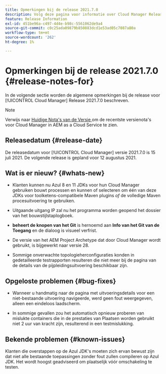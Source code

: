 ```yaml
---
title: Opmerkingen bij de release 2021.7.0
description: Volg deze pagina voor informatie over Cloud Manager Release 2021.7.0
feature: Release Information
exl-id: 451be96a-c497-4d4e-b98c-5561062de9a4
source-git-commit: c0c25ada09879b850883dcd1e53ad05c7087a80a
workflow-type: tm+mt
source-wordcount: '262'
ht-degree: 1%

---
```


# Opmerkingen bij de release 2021.7.0 {#release-notes-for}

In de volgende sectie worden de algemene opmerkingen bij de release voor [!UICONTROL Cloud Manager] Release 2021.7.0 beschreven.

>[!NOTE]
>Verwijs naar [ Huidige Nota&#39;s van de Versie ](https://experienceleague.adobe.com/docs/experience-manager-cloud-service/onboarding/getting-access/release-notes-cloud-manager/release-notes-cm-current.html?lang=en#getting-access) om de recentste versienota&#39;s voor Cloud Manager in AEM as a Cloud Service te zien.

## Releasedatum {#release-date}

De releasedatum voor [!UICONTROL Cloud Manager] versie 2021.7.0 is 15 juli 2021.
De volgende release is gepland voor 12 augustus 2021.

## Wat is er nieuw? {#whats-new}

* Klanten kunnen nu Azul 8 en 11 JDKs voor hun Cloud Manager gebruiken bouwt processen en kunnen of selecteren om één van deze JDKs voor toolketens-compatibele Maven plugins *of* de volledige Maven procesuitvoering te gebruiken.

* Uitgaande uitgang IP zal nu het programma worden geopend het dossier van het bouwstijlstaplogboek.

* **beheert de knopen van het Git** is hernoemd aan **Info van het Git van de Toegang** en de dialoog is visueel verfrist.

* De versie van het AEM Project Archetype dat door Cloud Manager wordt gebruikt, is bijgewerkt naar versie 28.

* Sommige onverwachte topologieherconfiguraties konden in gedetailleerde testrapporten resulteren die niet meer bij de pagina van de details van de pijpleidingsuitvoering beschikbaar zijn.

## Opgeloste problemen {#bug-fixes}

* Wanneer u handmatig naar de pagina met uitvoeringsdetails voor een niet-bestaande uitvoering navigeerde, werd geen fout weergegeven, alleen een eindeloos laadscherm.

* In sommige gevallen zou het automatisch opnieuw proberen van mislukte containers die in de prestaties van Plaatsen worden gebruikt niet 2 uur van kracht zijn, resulterend in een testmislukking.

## Bekende problemen {#known-issues}

Klanten die overstappen op de Azul JDK&#39;s moeten zich ervan bewust zijn dat niet alle bestaande toepassingen zonder fout zullen compileren op Azul JDK. Het wordt hoogst geadviseerd om plaatselijk vóór omschakeling te testen.
